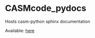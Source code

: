 # CASMcode_pydocs
Hosts casm-python sphinx documentation

Available: [here](https://prisms-center.github.io/CASMcode_pydocs/latest/)

